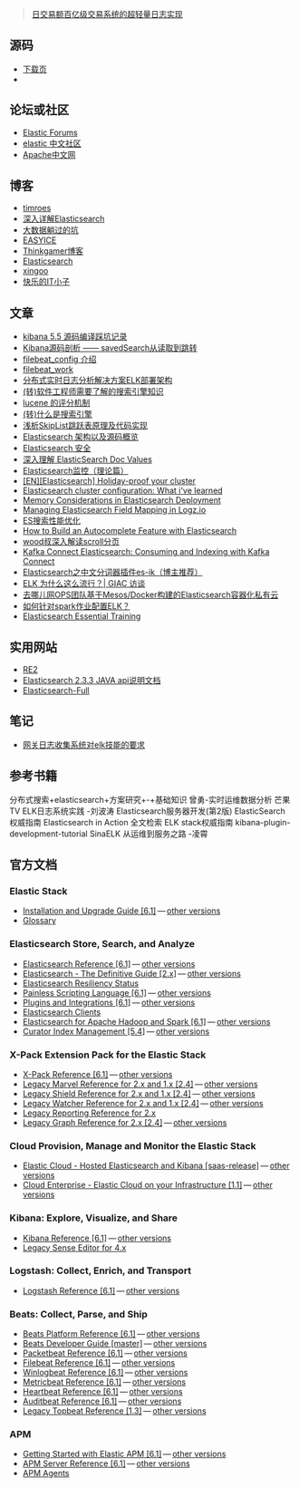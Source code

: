 > [日交易额百亿级交易系统的超轻量日志实现](http://www.cnblogs.com/cyfonly/p/6139049.html)

## 源码

- [下载页](https://www.elastic.co/cn/downloads)
- 
## 论坛或社区

- [Elastic Forums](https://discuss.elastic.co/)
- [elastic 中文社区](https://elasticsearch.cn/)
- [Apache中文网](http://cwiki.apachecn.org/)

## 博客
- [timroes](https://www.timroes.de/)
- [深入详解Elasticsearch](http://blog.csdn.net/column/details/deep-elasticsearch.html)
- [大数据躺过的坑](http://www.cnblogs.com/zlslch/)
- [EASYICE](https://www.easyice.cn/)
- [Thinkgamer博客](http://blog.csdn.net/Gamer_gyt/article/category/6434844)
- [Elasticsearch](http://blog.csdn.net/u012332735)
- [xingoo](http://www.cnblogs.com/xing901022/)
- [快乐的IT小子](https://blog.phpfs.com/)

## 文章

- [kibana 5.5 源码编译踩坑记录](http://www.cnblogs.com/bonelee/p/7606107.html)
- [Kibana源码剖析 —— savedSearch从读取到跳转](https://www.cnblogs.com/xing901022/p/5158425.html)
- [filebeat_config 介绍](http://www.jianshu.com/p/9b0a0a055a88)
- [filebeat_work](http://www.jianshu.com/p/511568a2a1ac)
- [分布式实时日志分析解决方案ELK部署架构](https://my.oschina.net/feinik/blog/1580625)
- [(转)软件工程师需要了解的搜索引擎知识](https://www.felayman.com/articles/2017/11/06/1509962742326.html)
- [lucene 的评分机制](https://www.felayman.com/articles/2017/11/06/1509966451204.html)
- [(转)什么是搜索引擎](https://www.felayman.com/articles/2017/11/07/1510038145532.html)
- [浅析SkipList跳跃表原理及代码实现](http://blog.csdn.net/ict2014/article/details/17394259)
- [Elasticsearch 架构以及源码概览](http://www.code123.cc/2582.html)
- [Elasticsearch 安全](http://rickywag.com/archives/618)
- [深入理解 ElasticSearch Doc Values](http://www.majiang.life/blog/deep-dive-on-elasticsearch-doc-values/)
- [Elasticsearch监控（理论篇）](http://rickywag.com/archives/506)
- [[EN][Elasticsearch] Holiday-proof your cluster](https://discuss.elastic.co/t/dec-7th-en-elasticsearch-holiday-proof-your-cluster/110195)
- [Elasticsearch cluster configuration: What i've learned](http://alexander.holbreich.org/elasticsearch-configuration/)
- [Memory Considerations in Elasticsearch Deployment](https://qbox.io/blog/memory-considerations-in-elasticsearch-deployment)
- [Managing Elasticsearch Field Mapping in Logz.io](https://logz.io/blog/field-mapping/)
- [ES搜索性能优化](http://blog.csdn.net/zhuzhuba008/article/details/77712263)
- [How to Build an Autocomplete Feature with Elasticsearch](https://qbox.io/blog/build-autocomplete-feature-using-elasticsearch-suggest)
- [wood叔深入解读scroll分页](https://elasticsearch.cn/m/question/2935)
- [Kafka Connect Elasticsearch: Consuming and Indexing with Kafka Connect](https://sematext.com/blog/kafka-connect-elasticsearch-how-to/)
- [Elasticsearch之中文分词器插件es-ik（博主推荐）](http://www.cnblogs.com/zlslch/p/6440373.html)
- [ELK 为什么这么流行？| GIAC 访谈](http://mp.weixin.qq.com/s/zLiouSQlI2pYvaaNLuUcAA)
- [去哪儿网OPS团队基于Mesos/Docker构建的Elasticsearch容器化私有云](https://mp.weixin.qq.com/s/sUI8r9H8oKHCkfzw3nItgQ)
- [如何针对spark作业配置ELK？](https://dzone.com/articles/how-to-configure-elk-stack-for-telemetrics-on-apac)
- [Elasticsearch Essential Training](https://www.lynda.com/Elasticsearch-tutorials/Welcome/612190/645129-4.html)


## 实用网站

- [RE2](https://godoc.org/regexp/syntax)
- [Elasticsearch 2.3.3 JAVA api说明文档](https://www.blog-china.cn/template/documentHtml/1484101683485.html)
- [Elasticsearch-Full](https://github.com/felayman/elasticsearch-full)

## 笔记

- [网关日志收集系统对elk技能的要求]()
## 参考书籍
分布式搜索+elasticsearch+方案研究+-+基础知识
曾勇-实时运维数据分析
芒果TV ELK日志系统实践 -刘波涛
Elasticsearch服务器开发(第2版)
ElasticSearch 权威指南
Elasticsearch in Action 全文检索
ELK stack权威指南
kibana-plugin-development-tutorial
SinaELK 从运维到服务之路 -凌霄

## 官方文档
### Elastic Stack

*   [Installation and Upgrade Guide [6.1]](https://www.elastic.co/guide/en/elastic-stack/current/index.html) — [other versions](https://www.elastic.co/guide/en/elastic-stack/index.html)
*   [Glossary](https://www.elastic.co/guide/en/elastic-stack/glossary/current/index.html)

### Elasticsearch Store, Search, and Analyze

*   [Elasticsearch Reference [6.1]](https://www.elastic.co/guide/en/elasticsearch/reference/current/index.html) — [other versions](https://www.elastic.co/guide/en/elasticsearch/reference/index.html)
*   [Elasticsearch - The Definitive Guide [2.x]](https://www.elastic.co/guide/en/elasticsearch/guide/current/index.html) — [other versions](https://www.elastic.co/guide/en/elasticsearch/guide/index.html)
*   [Elasticsearch Resiliency Status](https://www.elastic.co/guide/en/elasticsearch/resiliency/current/index.html)
*   [Painless Scripting Language [6.1]](https://www.elastic.co/guide/en/elasticsearch/painless/current/index.html) — [other versions](https://www.elastic.co/guide/en/elasticsearch/painless/index.html)
*   [Plugins and Integrations [6.1]](https://www.elastic.co/guide/en/elasticsearch/plugins/current/index.html) — [other versions](https://www.elastic.co/guide/en/elasticsearch/plugins/index.html)
*   [Elasticsearch Clients](https://www.elastic.co/guide/en/elasticsearch/client/index.html)
*   [Elasticsearch for Apache Hadoop and Spark [6.1]](https://www.elastic.co/guide/en/elasticsearch/hadoop/current/index.html) — [other versions](https://www.elastic.co/guide/en/elasticsearch/hadoop/index.html)
*   [Curator Index Management [5.4]](https://www.elastic.co/guide/en/elasticsearch/client/curator/current/index.html) — [other versions](https://www.elastic.co/guide/en/elasticsearch/client/curator/index.html)

### X-Pack Extension Pack for the Elastic Stack

*   [X-Pack Reference [6.1]](https://www.elastic.co/guide/en/x-pack/current/index.html) — [other versions](https://www.elastic.co/guide/en/x-pack/index.html)
*   [Legacy Marvel Reference for 2.x and 1.x [2.4]](https://www.elastic.co/guide/en/marvel/current/index.html) — [other versions](https://www.elastic.co/guide/en/marvel/index.html)
*   [Legacy Shield Reference for 2.x and 1.x [2.4]](https://www.elastic.co/guide/en/shield/current/index.html) — [other versions](https://www.elastic.co/guide/en/shield/index.html)
*   [Legacy Watcher Reference for 2.x and 1.x [2.4]](https://www.elastic.co/guide/en/watcher/current/index.html) — [other versions](https://www.elastic.co/guide/en/watcher/index.html)
*   [Legacy Reporting Reference for 2.x](https://www.elastic.co/guide/en/reporting/current/index.html)
*   [Legacy Graph Reference for 2.x [2.4]](https://www.elastic.co/guide/en/graph/current/index.html) — [other versions](https://www.elastic.co/guide/en/graph/index.html)

### Cloud Provision, Manage and Monitor the Elastic Stack

*   [Elastic Cloud - Hosted Elasticsearch and Kibana [saas-release]](https://www.elastic.co/guide/en/cloud/current/index.html) — [other versions](https://www.elastic.co/guide/en/cloud/index.html)
*   [Cloud Enterprise - Elastic Cloud on your Infrastructure [1.1]](https://www.elastic.co/guide/en/cloud-enterprise/current/index.html) — [other versions](https://www.elastic.co/guide/en/cloud-enterprise/index.html)

### Kibana: Explore, Visualize, and Share

*   [Kibana Reference [6.1]](https://www.elastic.co/guide/en/kibana/current/index.html) — [other versions](https://www.elastic.co/guide/en/kibana/index.html)
*   [Legacy Sense Editor for 4.x](https://www.elastic.co/guide/en/sense/current/index.html)

### Logstash: Collect, Enrich, and Transport

*   [Logstash Reference [6.1]](https://www.elastic.co/guide/en/logstash/current/index.html) — [other versions](https://www.elastic.co/guide/en/logstash/index.html)

### Beats: Collect, Parse, and Ship

*   [Beats Platform Reference [6.1]](https://www.elastic.co/guide/en/beats/libbeat/current/index.html) — [other versions](https://www.elastic.co/guide/en/beats/libbeat/index.html)
*   [Beats Developer Guide [master]](https://www.elastic.co/guide/en/beats/devguide/current/index.html) — [other versions](https://www.elastic.co/guide/en/beats/devguide/index.html)
*   [Packetbeat Reference [6.1]](https://www.elastic.co/guide/en/beats/packetbeat/current/index.html) — [other versions](https://www.elastic.co/guide/en/beats/packetbeat/index.html)
*   [Filebeat Reference [6.1]](https://www.elastic.co/guide/en/beats/filebeat/current/index.html) — [other versions](https://www.elastic.co/guide/en/beats/filebeat/index.html)
*   [Winlogbeat Reference [6.1]](https://www.elastic.co/guide/en/beats/winlogbeat/current/index.html) — [other versions](https://www.elastic.co/guide/en/beats/winlogbeat/index.html)
*   [Metricbeat Reference [6.1]](https://www.elastic.co/guide/en/beats/metricbeat/current/index.html) — [other versions](https://www.elastic.co/guide/en/beats/metricbeat/index.html)
*   [Heartbeat Reference [6.1]](https://www.elastic.co/guide/en/beats/heartbeat/current/index.html) — [other versions](https://www.elastic.co/guide/en/beats/heartbeat/index.html)
*   [Auditbeat Reference [6.1]](https://www.elastic.co/guide/en/beats/auditbeat/current/index.html) — [other versions](https://www.elastic.co/guide/en/beats/auditbeat/index.html)
*   [Legacy Topbeat Reference [1.3]](https://www.elastic.co/guide/en/beats/topbeat/current/index.html) — [other versions](https://www.elastic.co/guide/en/beats/topbeat/index.html)

### APM

*   [Getting Started with Elastic APM [6.1]](https://www.elastic.co/guide/en/apm/get-started/current/index.html) — [other versions](https://www.elastic.co/guide/en/apm/get-started/index.html)
*   [APM Server Reference [6.1]](https://www.elastic.co/guide/en/apm/server/current/index.html) — [other versions](https://www.elastic.co/guide/en/apm/server/index.html)
*   [APM Agents](https://www.elastic.co/guide/en/apm/agent/index.html)
